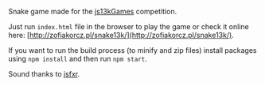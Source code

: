 Snake game made for the [js13kGames](http://2016.js13kgames.com/) competition.

Just run `index.html` file in the browser to play the game or check it online here: [http://zofiakorcz.pl/snake13k/](http://zofiakorcz.pl/snake13k/).

If you want to run the build process (to minify and zip files) install packages using `npm install` and then run `npm start`.

Sound thanks to [jsfxr](https://github.com/mneubrand/jsfxr).
